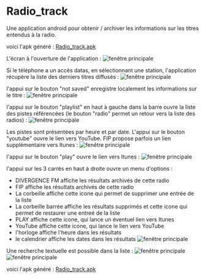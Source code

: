 # Radio_track
Une application android pour obtenir / archiver les informations sur les titres entendus à la radio.

voici l'apk généré :
[Radio_track.apk](https://github.com/kaplone/Radio_track/raw/master/android-debug.apk)

L'écran à l'ouverture de l'application :
![fenêtre principale](100.png)


Si le téléphone a un accès datas, en sélectionnant une station, l'application récupère la liste des derniers titres diffusés :
![fenêtre principale](101.png)


l'appui sur le bouton "not saved" enregistre localement les informations sur le titre :
![fenêtre principale](101a.png)


l'appui sur le bouton "playlist" en haut à gauche dans la barre ouvre la liste des pistes référencées (le bouton "radio" permet un retour vers la liste des radios) :
![fenêtre principale](101b.png)


Les pistes sont présentées par heure et par date. L'appui sur le bouton "youtube" ouvre le lien vers YouTube. FIP propose parfois un lien supplémentaire vers Itunes :
![fenêtre principale](102.png)


l'appui sur le bouton "play" ouvre le lien vers Itunes :
![fenêtre principale](111.png)


l'appui sur les 3 carrés en haut à droite ouvre un menu d'options :
- DIVERGENCE FM affiche les résultats archivés de cette radio
- FIP affiche les résultats archivés de cette radio
- La corbeille affiche cette icone qui permet de supprimer une entrée de la liste
- La corbeille barrée affiche les résultats supprimés et cette icone qui permet de restaurer une entreé de la liste
- PLAY affiche cette icone, qui lance un éventuel lien vers Itunes
- YouTube affiche cette icone, qui lance le lien vers YouTube
- l'horloge affiche l'heure dans les résultats
- le calendrier affiche les dates dans les résultats
![fenêtre principale](104.png)


Une recherche textuelle est possible dans la liste :
![fenêtre principale](107.png) ![fenêtre principale](108.png)













voici l'apk généré :
[Radio_track.apk](https://github.com/kaplone/Radio_track/raw/master/android-debug.apk)
